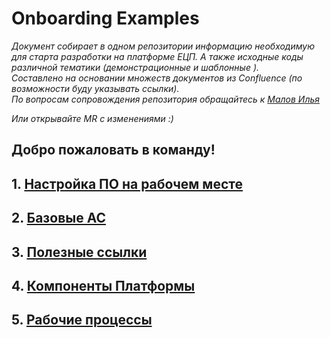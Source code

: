 # Onboarding Examples

_Документ собирает в одном репозитории информацию необходимую для старта разработки на платформе ЕЦП.
А также исходные коды различной тематики (демонстрационные и шаблонные ).  
Составлено на основании множеств документов из Confluence (по возможности буду указывать ссылки).  
По вопросам сопровождения репозитория обращайтесь к [Малов Илья](mailto:i.malov@bftcom.com&subject="Onboarding-examples")_

_Или открывайте MR с изменениями :)_

## Добро пожаловать в команду!

## 1. [Настройка ПО на рабочем месте](Software.md)

## 2. [Базовые АС](BaseSystems.md)

## 3. [Полезные ссылки](UsefulLinks.md)

## 4. [Компоненты Платформы](Platform.md)

## 5. [Рабочие процессы](Workflows.md)
